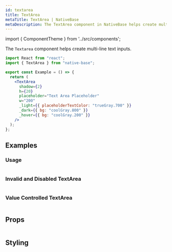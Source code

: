 ```yaml
---
id: textarea
title: TextArea
metaTitle: TextArea | NativeBase
metaDescription: The TextArea component in NativeBase helps create multi-line text inputs. Learn more about usage, value controlled TextArea, invalid and disabled TextArea.
---
```


import { ComponentTheme } from '../src/components';

The `Textarea` component helps create multi-line text inputs.

```jsx isShowcase
import React from "react";
import { TextArea } from "native-base";

export const Example = () => {
  return (
    <TextArea
      shadow={2}
      h={20}
      placeholder="Text Area Placeholder"
      w="200"
      _light={{ placeholderTextColor: "trueGray.700" }}
      _dark={{ bg: "coolGray.800" }}
      _hover={{ bg: "coolGray.200" }}
    />
  );
};
```

## Examples

### Usage

```ComponentSnackPlayer path=components,primitives,TextArea,basic.tsx

```

### Invalid and Disabled TextArea

```ComponentSnackPlayer path=components,primitives,TextArea,invalid.tsx

```

### Value Controlled TextArea

```ComponentSnackPlayer path=components,primitives,TextArea,value.tsx

```

## Props

```ComponentPropTable path=primitives,TextArea,index.tsx

```

## Styling

<ComponentTheme name="textArea"  fileName="textarea" />
